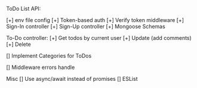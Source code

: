 ToDo List API:

[+] env file config
[+] Token-based auth
[+] Verify token middleware
[+] Sign-In controller
[+] Sign-Up controller
[+] Mongoose Schemas

To-Do controller:
[+] Get todos by current user
[+] Update (add comments)
[+] Delete

[] Implement Categories for ToDos

[] Middleware errors handle 

Misc 
[] Use async/await instead of promises
[] ESList